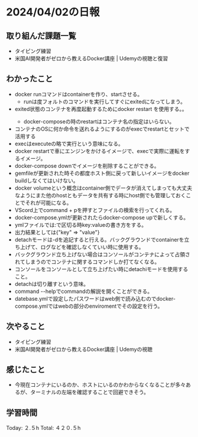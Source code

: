 # 2024/04/02の日報
## 取り組んだ課題一覧
* タイピング練習
* 米国AI開発者がゼロから教えるDocker講座 | Udemyの視聴と復習
## わかったこと
* docker runコマンドはcontainerを作り、startさせる。
  *  runは度フォルトのコマンドを実行してすぐにexitedになってしまう。 
* exited状態のコンテナを再度起動するためにdocker restart <container>を使用する。。
  *  docker-composeの時のrestartはコンテナ名の指定はいらない。
*  コンテナのOSに何か命令を送れるようにするのがexecでrestartとセットで活用する
  *  execはexecuteの略で実行という意味になる。
  *  docker restartで車にエンジンをかけるイメージで、execで実際に運転をするイメージ。
*  docker-compose downでイメージを削除することができる。
*  gemfileが更新された時その都度ホスト側に戻って新しいイメージをdocker buildしなくてはいけない。
*  docker volumeという概念はcontainer側でデータが消えてしまっても大丈夫なようにまた他のhostともデータを共有する時にhost側でも管理しておくことでそれが可能になる。
*  VScord上でcommand + pを押すとファイルの検索を行ってくれる。
*  docker-compose.ymlが更新されたらdocker-compose upで新しくする。
*  ymlファイルでは:で区切る時key:valueの書き方をする。
 * 出力結果としては{"key" => "value"}
* detachモードは-dを追記すると行える。バックグラウンドでcontainerを立ち上げて、ログなどを確認しなくていい時に使用する。
 * バックグラウンド立ち上げない場合はコンソールがコンテナによって占領されてしまうのでコンテナに関するコマンドしか打てなくなる。
 * コンソールをコンソールとして立ち上げたい時にdetachiモードを使用すること。 
 *  detachは切り離すという意味。
*  command --helpでcommandの解説を開くことができる。
*  datebase.ymlで設定したパスワードはweb側で読み込むのでdocker-compose.ymlではwebの部分のenviromentでその設定を行う。
## 次やること
* タイピング練習
* 米国AI開発者がゼロから教えるDocker講座 | Udemyの視聴
## 感じたこと
* 今現在コンテナにいるのか、ホストにいるのかわからなくなることが多々あるが、ターミナルの左端を確認することで回避できそう。
##  学習時間
Today: ２.５h
Total: ４２０.５h

